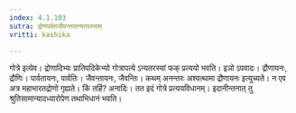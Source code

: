 ```yaml
---
index: 4.1.103
sutra: द्रोणपर्वतजीवन्तादन्यतरस्याम्
vritti: kashika

---
```

गोत्रे इत्येव। द्रोणादिभ्यः प्रातिपदिकेभ्यो गोत्रापत्ये ऽन्यतरस्यां फक् प्रत्ययो भवति। इञो ऽपवादः। द्रौणायनः, द्रौणिः। पार्वतायनः, पार्वतिः। जैवन्तायनः, जैवन्तिः। कथम् अनन्तरः अश्वत्थामा द्रौणायनः इत्युच्यते। न एव अत्र महाभारतद्रोणो गृह्यते। किं तर्हि? अनादिः। तत इदं गोत्रे प्रत्ययविधानम्। इदानीन्तनात् तु श्रुतिसामान्यादध्यारोपेण तथाभिधानं भवति।